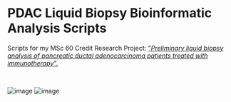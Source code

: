 # PDAC Liquid Biopsy Bioinformatic Analysis Scripts

Scripts for my MSc 60 Credit Research Project: ["_Preliminary liquid biopsy analysis of pancreatic ductal adenocarcinoma patients treated with immunotherapy_".](https://www.dropbox.com/s/leetk8cle13ewvg/BenedictMonteiro_18040_60_Credit_Research_Project_final.pdf?dl=0) 

<br>

![image](https://user-images.githubusercontent.com/64800230/128174034-53e49f7a-24c1-489d-98ba-343d623654bb.png) ![image](https://user-images.githubusercontent.com/64800230/128174465-f418487a-12f8-4aa6-b7f7-f988b0d14276.png)

